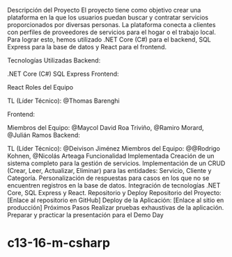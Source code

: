 Descripción del Proyecto
El proyecto tiene como objetivo crear una plataforma en la que los usuarios puedan buscar y contratar servicios proporcionados por diversas personas. La plataforma conecta a clientes con perfiles de proveedores de servicios para el hogar o el trabajo local. Para lograr esto, hemos utilizado .NET Core (C#) para el backend, SQL Express para la base de datos y React para el frontend.

Tecnologías Utilizadas
Backend:

.NET Core (C#)
SQL Express
Frontend:

React
Roles del Equipo

TL (Líder Técnico): @Thomas Barenghi

Frontend:

Miembros del Equipo: @Maycol David Roa Triviño, @Ramiro Morard, @Julián Ramos
Backend:

TL (Líder Técnico): @Deivison Jiménez
Miembros del Equipo: @@Rodrigo Kohnen, @Nicolás Arteaga
Funcionalidad Implementada
Creación de un sistema completo para la gestión de servicios.
Implementación de un CRUD (Crear, Leer, Actualizar, Eliminar) para las entidades: Servicio, Cliente y Categoría.
Personalización de respuestas para casos en los que no se encuentren registros en la base de datos.
Integración de tecnologías .NET Core, SQL Express y React.
Repositorio y Deploy
Repositorio del Proyecto: [Enlace al repositorio en GitHub]
Deploy de la Aplicación: [Enlace al sitio en producción]
Próximos Pasos
Realizar pruebas exhaustivas de la aplicación.
Preparar y practicar la presentación para el Demo Day
# c13-16-m-csharp